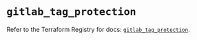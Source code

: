 # `gitlab_tag_protection`

Refer to the Terraform Registry for docs: [`gitlab_tag_protection`](https://registry.terraform.io/providers/gitlabhq/gitlab/17.6.1/docs/resources/tag_protection).
